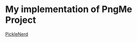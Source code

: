 # My implementation of PngMe Project 

[PickleNerd](https://picklenerd.github.io/pngme_book/introduction.html)

